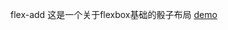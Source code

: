 
 flex-add
这是一个关于flexbox基础的骰子布局
 [demo](http://htmlpreview.github.com/?https://luguodong910208.github.io/blog)
